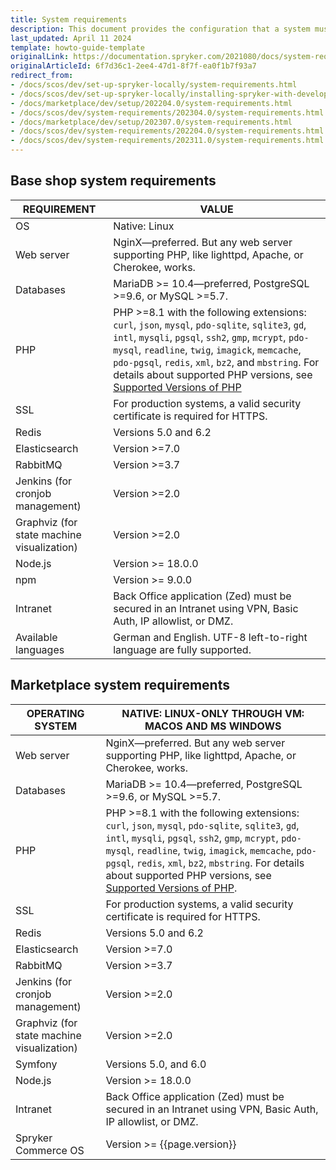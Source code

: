 ```yaml
---
title: System requirements
description: This document provides the configuration that a system must have in order for the Spryker project to run smoothly and efficiently.
last_updated: April 11 2024
template: howto-guide-template
originalLink: https://documentation.spryker.com/2021080/docs/system-requirements
originalArticleId: 6f7d36c1-2ee4-47d1-8f7f-ea0f1b7f93a7
redirect_from:
- /docs/scos/dev/set-up-spryker-locally/system-requirements.html
- /docs/scos/dev/set-up-spryker-locally/installing-spryker-with-development-virtual-machine/devvm-system-requirements.html
- /docs/marketplace/dev/setup/202204.0/system-requirements.html
- /docs/scos/dev/system-requirements/202304.0/system-requirements.html
- /docs/marketplace/dev/setup/202307.0/system-requirements.html
- /docs/scos/dev/system-requirements/202204.0/system-requirements.html
- /docs/scos/dev/system-requirements/202311.0/system-requirements.html
---
```


## Base shop system requirements


| REQUIREMENT | VALUE                                                                                                                                                                                                                                                                                                                                                                                                      |
|---|------------------------------------------------------------------------------------------------------------------------------------------------------------------------------------------------------------------------------------------------------------------------------------------------------------------------------------------------------------------------------------------------------------|
| OS                                        | Native: Linux                                                                                                                                                                                                                                                                                                                                                                                              |
| Web server                                | NginX—preferred. But any web server supporting PHP, like lighttpd, Apache, or Cherokee, works.                                                                                                                                                                                                                                                                                                             |
| Databases                                 | MariaDB >= 10.4—preferred, PostgreSQL >=9.6, or MySQL >=5.7.                                                                                                                                                                                                                                                                                                   |
| PHP                                       | PHP >=8.1 with the following extensions: `curl`, `json`, `mysql`, `pdo-sqlite`, `sqlite3`, `gd`, `intl`, `mysqli`, `pgsql`, `ssh2`, `gmp`, `mcrypt`, `pdo-mysql`, `readline`, `twig`, `imagick`, `memcache`, `pdo-pgsql`, `redis`, `xml`, `bz2`, and `mbstring`. For details about supported PHP versions, see [Supported Versions of PHP](/docs/dg/dev/supported-versions-of-php.html) |
| SSL                                       | For production systems, a valid security certificate is required for HTTPS.                                                                                                                                                                                                                                                                                                                                    |
| Redis                                     | Versions 5.0 and 6.2                                                                                                                                                                                                                                                                                                                                                                                           |
| Elasticsearch                             | Version >=7.0                                                                                                                                                                                                                                                                                                                                                                                              |
| RabbitMQ                                  | Version >=3.7                                                                                                                                                                                                                                                                                                                                                                                                  |
| Jenkins (for cronjob management)          | Version >=2.0                                                                                                                                                                                                                                                                                                                                                                                                  |
| Graphviz (for state machine visualization) | Version >=2.0                                                                                                                                                                                                                                                                                                                                                                                                  |
| Node.js                                   | Version >= 18.0.0                                                                                                                                                                                                                                                                                                                                                                                              |
| npm                                       | Version >= 9.0.0                                                                                                                                                                                                                                                                                                                                                                                               |
| Intranet                                  | Back Office application (Zed) must be secured in an Intranet using VPN, Basic Auth, IP allowlist, or DMZ.                                                                                                                                                                                                                                                                                                    |
| Available languages                       | German and English. UTF-8 left-to-right language are fully supported.                                                                                                                                                                                                                                                             |


## Marketplace system requirements

| OPERATING SYSTEM | NATIVE: LINUX-ONLY THROUGH VM: MACOS AND MS WINDOWS                                                                                                                                                                                                                                                                                                                                                    |
|---|--------------------------------------------------------------------------------------------------------------------------------------------------------------------------------------------------------------------------------------------------------------------------------------------------------------------------------------------------------------------------------------------------------|
| Web server                                | NginX—preferred. But any web server supporting PHP, like lighttpd, Apache, or Cherokee, works.                                                                                                                                                                                                                                                                                                         |
| Databases                               | MariaDB >= 10.4—preferred, PostgreSQL >=9.6, or MySQL >=5.7.                                                                                                                                                                                                                                                                                                |
| PHP                                       | PHP >=8.1 with the following extensions: `curl`, `json`, `mysql`, `pdo-sqlite`, `sqlite3`, `gd`, `intl`, `mysqli`, `pgsql`, `ssh2`, `gmp`, `mcrypt`, `pdo-mysql`, `readline`, `twig`, `imagick`, `memcache`, `pdo-pgsql`, `redis`, `xml`, `bz2`, `mbstring`. For details about supported PHP versions, see [Supported Versions of PHP](/docs/dg/dev/supported-versions-of-php.html). |
| SSL                                       | For production systems, a valid security certificate is required for HTTPS.                                                                                                                                                                                                                                                                                                                                |
| Redis                                     | Versions 5.0 and 6.2                                                                                                                                                                                                                                                                                                                                                                                       |
| Elasticsearch                             | Version >=7.0                                                                                                                                                                                                                                                                                                                                                                                                |
| RabbitMQ                                  | Version >=3.7                                                                                                                                                                                                                                                                                                                                                                                              |
| Jenkins (for cronjob management)          | Version >=2.0                                                                                                                                                                                                                                                                                                                                                                                             |
| Graphviz (for state machine visualization) | Version >=2.0                                                                                                                                                                                                                                                                                                                                                                                                  |
| Symfony                                   | Versions 5.0, and 6.0                                                                                                                                                                                                                                                                                                                                                                                       |
| Node.js                                   | Version >= 18.0.0                                                                                                                                                                                                                                                                                                                                                                                          |
| Intranet                                  | Back Office application (Zed) must be secured in an Intranet using VPN, Basic Auth, IP allowlist, or DMZ.                                                                                                                                                                                                                                                                                                   |
| Spryker Commerce OS                       | Version >= {{page.version}}                                                                                                                                                                                                                                                                                                                                                                                |
